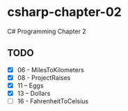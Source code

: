 # csharp-chapter-02
C# Programming Chapter 2

## TODO
- [X] 06 - MilesToKilometers
- [X] 08 - ProjectRaises
- [X] 11 – Eggs
- [X] 13 – Dollars
- [ ] 16 - FahrenheitToCelsius
